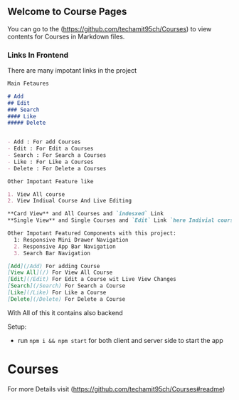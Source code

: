 ## Welcome to Course Pages


You can go to the (https://github.com/techamit95ch/Courses) to view contents for  Courses in Markdown files.

### Links In Frontend

There are many impotant links in the project

```markdown
Main Fetaures 

# Add
## Edit
### Search
#### Like
##### Delete


- Add : For add Courses
- Edit : For Edit a Courses
- Search : For Search a Courses
- Like : For Like a Courses
- Delete : For Delete a Courses

Other Impotant Feature like

1. View All course 
2. View Indiual Course And Live Editing

**Card View** and All Courses and `indesxed` Link
**Single View** and Single Courses and `Edit` Link `here Indivial course details are shown. And They Can Be Edited`

Other Impotant Featured Components with this project:
  1: Responsive Mini Drawer Navigation
  2. Responsive App Bar Navigation
  3. Search Bar Navigation

[Add](/Add) For adding Course
[View All](/) For View All Course
[Edit](/Edit) For Edit a Course wit Live View Changes
[Search](/Search) For Search a Course
[Like](/Like) For Like a Course
[Delete](/Delete) For Delete a Course
```


With All of this it contains also backend

Setup:
- run ```npm i && npm start``` for both client and server side to start the app 
# Courses

For more Details visit (https://github.com/techamit95ch/Courses#readme)
